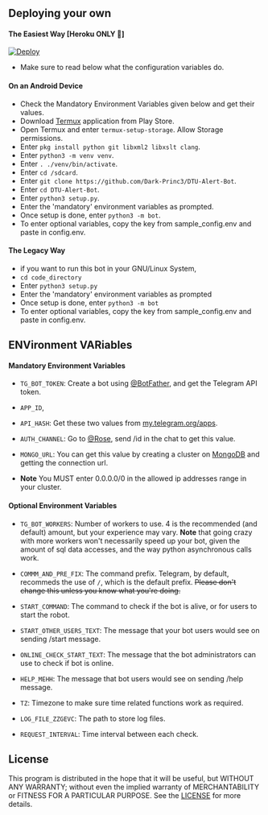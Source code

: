 # 
## Deploying your own

#### The Easiest Way [Heroku ONLY 👾]

[![Deploy](https://www.herokucdn.com/deploy/button.svg)](https://heroku.com/deploy)

- Make sure to read below what the configuration variables do.

#### On an Android Device

- Check the Mandatory Environment Variables given below and get their values.
- Download [Termux](https://play.google.com/store/apps/details?id=com.termux&hl=en_IN&gl=US) application from Play Store.
- Open Termux and enter `termux-setup-storage`. Allow Storage permissions.
- Enter `pkg install python git libxml2 libxslt clang`.
- Enter `python3 -m venv venv`.
- Enter `. ./venv/bin/activate`.
- Enter `cd /sdcard`.
- Enter `git clone https://github.com/Dark-Princ3/DTU-Alert-Bot`.
- Enter `cd DTU-Alert-Bot`.
- Enter `python3 setup.py`.
- Enter the 'mandatory' environment variables as prompted.
- Once setup is done, enter `python3 -m bot`.
- To enter optional variables, copy the key from sample_config.env and paste in config.env.

#### The Legacy Way

- if you want to run this bot in your GNU/Linux System,
- `cd code_directory`
- Enter `python3 setup.py`
- Enter the 'mandatory' environment variables as prompted
- Once setup is done, enter `python3 -m bot`
- To enter optional variables, copy the key from sample_config.env and paste in config.env.

## ENVironment VARiables

#### Mandatory Environment Variables

- `TG_BOT_TOKEN`: Create a bot using [@BotFather](https://telegram.dog/BotFather), and get the Telegram API token.

- `APP_ID`,
- `API_HASH`: Get these two values from [my.telegram.org/apps](https://my.telegram.org/apps).

- `AUTH_CHANNEL`:
  Go to [@Rose](https://telegram.dog/MissRose_bot), send /id in the chat to get this value.

- `MONGO_URL`: You can get this value by creating a cluster on [MongoDB](https://mongodb.com) and getting the connection url.

* **Note** You MUST enter 0.0.0.0/0 in the allowed ip addresses range in your cluster.

#### Optional Environment Variables

- `TG_BOT_WORKERS`: Number of workers to use. 4 is the recommended (and default) amount, but your experience may vary.
  **Note** that going crazy with more workers won't necessarily speed up your bot, given the amount of sql data accesses, and the way python asynchronous calls work.

- `COMMM_AND_PRE_FIX`: The command prefix. Telegram, by default, recommeds the use of `/`, which is the default prefix. ~~Please don't change this unless you know what you're doing.~~

- `START_COMMAND`: The command to check if the bot is alive, or for users to start the robot.

- `START_OTHER_USERS_TEXT`: The message that your bot users would see on sending /start message.

- `ONLINE_CHECK_START_TEXT`: The message that the bot administrators can use to check if bot is online.

- `HELP_MEHH`: The message that bot users would see on sending /help message.

- `TZ`: Timezone to make sure time related functions work as required.

- `LOG_FILE_ZZGEVC`: The path to store log files.

- `REQUEST_INTERVAL`: Time interval between each check.

## License

This program is distributed in the hope that it will be useful, but WITHOUT ANY WARRANTY; without even the implied warranty of MERCHANTABILITY or FITNESS FOR A PARTICULAR PURPOSE. See the [LICENSE](./LICENSE) for more details.

